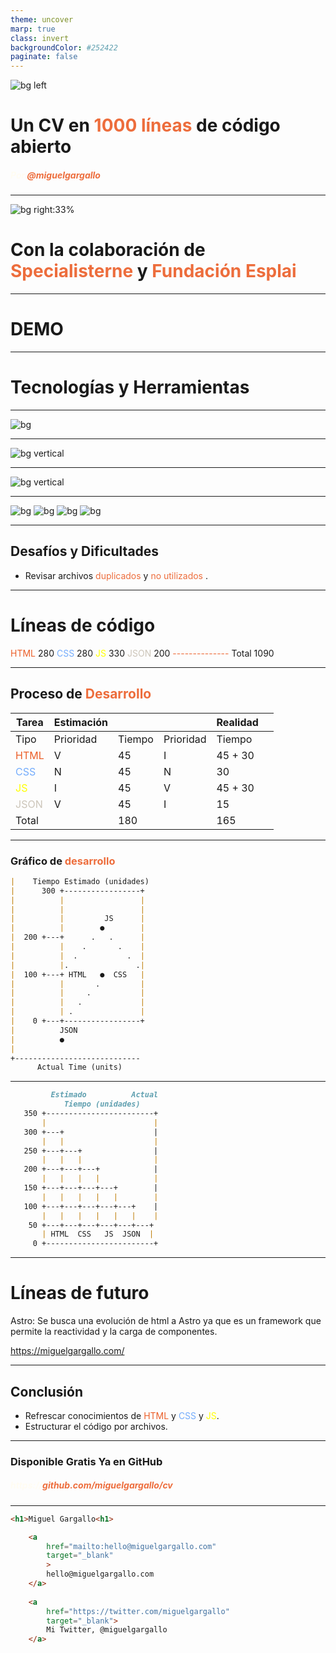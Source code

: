 ```yaml
---
theme: uncover
marp: true
class: invert
backgroundColor: #252422
paginate: false
---
```


![bg left](./assets/img/wallapaper.jpeg)

# Un CV en<span style="color:#ED6D3C;"> 1000 líneas</span> de código abierto

#####  <span style="color:#FFFCF2;">Por</span><span style="color:#ED6D3C;"> @miguelgargallo</span>

---

![bg right:33%](./assets/img/banner.webp)

# Con la colaboración de <span style="color:#ED6D3C;">Specialisterne</span> y<span style="color:#ED6D3C;"> Fundación Esplai</span>

---


# DEMO

---

# Tecnologías y Herramientas

---

![bg](./assets/img/../../img/tech.jpg)

---

![bg vertical](./img/htmlcss.jpg)

---

![bg vertical](./img/js.png)

---

![bg](./assets/img/../../img/vscode.png)
![bg](./assets/img/../../img/Chrome.jpg)
![bg](./assets/img/../../img/GitHub.jpg)
![bg](./assets/img/../../img/git.png)

---

## Desafíos y Dificultades

- Revisar archivos <span style="color:#ED6D3C;">duplicados</span> y<span style="color:#ED6D3C;"> no utilizados</span> .

---

# Líneas de código

<span style="color:#EB5E28;">HTML</span> 280
<span style="color:#74acfc;">CSS</span> 280
<span style="color:#ff0f;">JS</span> 330
<span style="color:#CCC5B9;">JSON</span> 200
<span style="color:#ED6D3C;">--------------</span>
Total 1090

---

## Proceso de <span style="color:#ED6D3C;">Desarrollo</span>

| Tarea | Estimación | |  | Realidad |  |
| --- | --- | --- | --- | --- | --- |
| Tipo | Prioridad | Tiempo | Prioridad | Tiempo |
| <span style="color:#EB5E28;">HTML</span> | V | 45 | I | 45 + 30 |
| <span style="color:#74acfc;">CSS</span>  | N | 45 | N | 30 |
| <span style="color:#ff0f;">JS</span> | I | 45  | V | 45 +  30 |
| <span style="color:#CCC5B9;">JSON</span>  | V | 45 | I | 15 |
| Total | | 180 |  | 165 |

---


### Gráfico de <span style="color:#ED6D3C;"> desarrollo</span>

```md
|    Tiempo Estimado (unidades)
|      300 +-----------------+
|          |                 |
|          |                 |
|          |         JS      |
|          |        ●        |
|  200 +---+      .   .      |
|          |    .       .    |
|          |  .           .  |
|          |.               .|
|  100 +---+ HTML   ●  CSS   |
|          |       .         |
|          |     .           |
|          |   .             |
|          | .               |
|    0 +---+-----------------+
|          JSON
|          ●
|
+----------------------------
      Actual Time (units)

```

---

```md
         Estimado          Actual
            Tiempo (unidades)
   350 +------------------------+
       |                        |
   300 +---+                    |
       |   |                    |
   250 +---+---+                |
       |   |   |                |
   200 +---+---+---+            |
       |   |   |   |            |
   150 +---+---+---+---+        |
       |   |   |   |   |        |
   100 +---+---+---+---+---+    |
       |   |   |   |   |   |    |
    50 +---+---+---+---+---+---+
       | HTML  CSS   JS  JSON  |
     0 +------------------------+
```

---

# Líneas de futuro

Astro: Se busca una evolución de html a Astro ya que es un framework que permite la reactividad y la carga de componentes.

<span style="color:#ED6D3C;">https://miguelgargallo.com/</span>


---

## Conclusión

- Refrescar conocimientos de <span style="color:#EB5E28;"> HTML</span> y <span style="color:#74acfc;">CSS</span> y <span style="color:#ff0f;">JS</span>.
- Estructurar el código por archivos.


---


### Disponible Gratis Ya en GitHub
##### <span style="color:#FFFCF2;">https://</span><span style="color:#ED6D3C;">github.com/miguelgargallo/cv</span>

---

```html
<h1>Miguel Gargallo<h1>

    <a 
        href="mailto:hello@miguelgargallo.com"
        target="_blank"
        >
        hello@miguelgargallo.com 
    </a>
    
    <a 
        href="https://twitter.com/miguelgargallo"
        target="_blank">
        Mi Twitter, @miguelgargallo 
    </a>
```